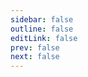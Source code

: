 ```yaml
---
sidebar: false
outline: false
editLink: false
prev: false
next: false
---
```



[//]: # (# 更新说明)

[//]: # ()

[//]: # ()

[//]: # (> [!IMPORTANT] 通知)

[//]: # (> )

[//]: # (> * 关于更新：大概率不会再添加新的内容了，作为文档非常够用了！不过版本更新，还是会跟着走的)

[//]: # (>)

[//]: # (> * 关于搬运：最近才知道，文章被一字不差的搬走。文档既然是开源，就是给大家共同学习的，了解的人越多，这个生态就越好，也挺好的)

[//]: # (>)

[//]: # (> * 关于我：由于没有前端基础，从beta版摸索至今也有了一个年头，过程中很吃力，认识到了许多不足，学习真的是一件永久的事情啊)

[//]: # ()

[//]: # ()

[//]: # (## 2024-8-29)

[//]: # ()

[//]: # (- 删除 多余时间显示组件)

[//]: # ()

[//]: # (- 补充 一些文字说明)

[//]: # ()

[//]: # (## 2024-8-28)

[//]: # ()

[//]: # (- 新增 [隐藏切换按钮且启用深色模式]&#40;./page.md#深色主题&#41; 方式)

[//]: # ()

[//]: # (## 2024-8-27)

[//]: # ()

[//]: # (- 优化 标题下显示 [阅读时间和字数]&#40;./components.md#字数及阅读时间&#41; 组件，免注册使用方式)

[//]: # ()

[//]: # (- 更改 [链接卡片改用组件方式]&#40;./components.md#链接卡片&#41;)

[//]: # ()

[//]: # (- 更新 版本至v1.3.4)
